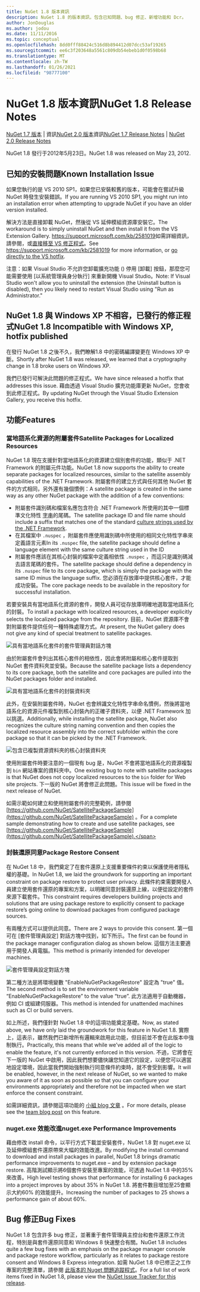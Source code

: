 ```yaml
---
title: NuGet 1.8 版本資訊
description: NuGet 1.8 的版本資訊，包含已知問題、bug 修正、新增功能和 Dcr。
author: JonDouglas
ms.author: jodou
ms.date: 11/11/2016
ms.topic: conceptual
ms.openlocfilehash: 8dd0fff88424c516d8b894412d07dcc53af19265
ms.sourcegitcommit: ee6c3f203648a5561c809db54ebeb1d0f0598b68
ms.translationtype: MT
ms.contentlocale: zh-TW
ms.lasthandoff: 01/26/2021
ms.locfileid: "98777100"
---
```

# <a name="nuget-18-release-notes"></a><span data-ttu-id="80c73-103">NuGet 1.8 版本資訊</span><span class="sxs-lookup"><span data-stu-id="80c73-103">NuGet 1.8 Release Notes</span></span>

<span data-ttu-id="80c73-104">[NuGet 1.7 版本](../release-notes/nuget-1.7.md)  |  資訊[NuGet 2.0 版本](../release-notes/nuget-2.0.md)資訊</span><span class="sxs-lookup"><span data-stu-id="80c73-104">[NuGet 1.7 Release Notes](../release-notes/nuget-1.7.md) | [NuGet 2.0 Release Notes](../release-notes/nuget-2.0.md)</span></span>

<span data-ttu-id="80c73-105">NuGet 1.8 發行于2012年5月23日。</span><span class="sxs-lookup"><span data-stu-id="80c73-105">NuGet 1.8 was released on May 23, 2012.</span></span>

## <a name="known-installation-issue"></a><span data-ttu-id="80c73-106">已知的安裝問題</span><span class="sxs-lookup"><span data-stu-id="80c73-106">Known Installation Issue</span></span>
<span data-ttu-id="80c73-107">如果您執行的是 VS 2010 SP1，如果您已安裝較舊的版本，可能會在嘗試升級 NuGet 時發生安裝錯誤。</span><span class="sxs-lookup"><span data-stu-id="80c73-107">If you are running VS 2010 SP1, you might run into an installation error when attempting to upgrade NuGet if you have an older version installed.</span></span>

<span data-ttu-id="80c73-108">解決方法是直接卸載 NuGet，然後從 VS 延伸模組資源庫安裝它。</span><span class="sxs-lookup"><span data-stu-id="80c73-108">The workaround is to simply uninstall NuGet and then install it from the VS Extension Gallery.</span></span>  <span data-ttu-id="80c73-109"><https://support.microsoft.com/kb/2581019>如需詳細資訊，請參閱，或[直接移至 VS 修正程式](http://bit.ly/vsixcertfix)。</span><span class="sxs-lookup"><span data-stu-id="80c73-109">See <https://support.microsoft.com/kb/2581019> for more information, or [go directly to the VS hotfix](http://bit.ly/vsixcertfix).</span></span>

<span data-ttu-id="80c73-110">注意：如果 Visual Studio 不允許您卸載擴充功能 () 停用 [卸載] 按鈕，那麼您可能需要使用 [以系統管理員身分執行] 來重新開機 Visual Studio。</span><span class="sxs-lookup"><span data-stu-id="80c73-110">Note: If Visual Studio won't allow you to uninstall the extension (the Uninstall button is disabled), then you likely need to restart Visual Studio using "Run as Administrator."</span></span>

## <a name="nuget-18-incompatible-with-windows-xp-hotfix-published"></a><span data-ttu-id="80c73-111">NuGet 1.8 與 Windows XP 不相容，已發行的修正程式</span><span class="sxs-lookup"><span data-stu-id="80c73-111">NuGet 1.8 Incompatible with Windows XP, hotfix published</span></span>

<span data-ttu-id="80c73-112">在發行 NuGet 1.8 之後不久，我們瞭解1.8 中的密碼編譯變更在 Windows XP 中斷。</span><span class="sxs-lookup"><span data-stu-id="80c73-112">Shortly after NuGet 1.8 was released, we learned that a cryptography change in 1.8 broke users on Windows XP.</span></span>

<span data-ttu-id="80c73-113">我們已發行可解決此問題的修正程式。</span><span class="sxs-lookup"><span data-stu-id="80c73-113">We have since released a hotfix that addresses this issue.</span></span>  <span data-ttu-id="80c73-114">藉由透過 Visual Studio 擴充功能庫更新 NuGet，您會收到此修正程式。</span><span class="sxs-lookup"><span data-stu-id="80c73-114">By updating NuGet through the Visual Studio Extension Gallery, you receive this hotfix.</span></span>

## <a name="features"></a><span data-ttu-id="80c73-115">功能</span><span class="sxs-lookup"><span data-stu-id="80c73-115">Features</span></span>

### <a name="satellite-packages-for-localized-resources"></a><span data-ttu-id="80c73-116">當地語系化資源的附屬套件</span><span class="sxs-lookup"><span data-stu-id="80c73-116">Satellite Packages for Localized Resources</span></span>
<span data-ttu-id="80c73-117">NuGet 1.8 現在支援針對當地語系化的資源建立個別套件的功能，類似于 .NET Framework 的附屬元件功能。</span><span class="sxs-lookup"><span data-stu-id="80c73-117">NuGet 1.8 now supports the ability to create separate packages for localized resources, similar to the satellite assembly capabilities of the .NET Framework.</span></span>  <span data-ttu-id="80c73-118">附屬套件的建立方式與任何其他 NuGet 套件的方式相同，另外還有幾個慣例：</span><span class="sxs-lookup"><span data-stu-id="80c73-118">A satellite package is created in the same way as any other NuGet package with the addition of a few conventions:</span></span>

* <span data-ttu-id="80c73-119">附屬套件識別碼和檔案名應包含符合 .NET Framework 所使用的其中一個標準文化特性 [字串](/openspecs/windows_protocols/ms-lcid/a9eac961-e77d-41a6-90a5-ce1a8b0cdb9c)的尾碼。</span><span class="sxs-lookup"><span data-stu-id="80c73-119">The satellite package ID and file name should include a suffix that matches one of the standard [culture strings used by the .NET Framework](/openspecs/windows_protocols/ms-lcid/a9eac961-e77d-41a6-90a5-ce1a8b0cdb9c).</span></span>
* <span data-ttu-id="80c73-120">在其檔案中 `.nuspec` ，附屬套件應使用識別碼中所使用的相同文化特性字串來定義語言元素</span><span class="sxs-lookup"><span data-stu-id="80c73-120">In its `.nuspec` file, the satellite package should define a language element with the same culture string used in the ID</span></span>
* <span data-ttu-id="80c73-121">附屬套件應該在其核心封裝的檔案中定義相依性 `.nuspec` ，而這只是識別碼減去語言尾碼的套件。</span><span class="sxs-lookup"><span data-stu-id="80c73-121">The satellite package should define a dependency in its `.nuspec` file to its core package, which is simply the package with the same ID minus the language suffix.</span></span>  <span data-ttu-id="80c73-122">您必須在存放庫中提供核心套件，才能成功安裝。</span><span class="sxs-lookup"><span data-stu-id="80c73-122">The core package needs to be available in the repository for successful installation.</span></span>

<span data-ttu-id="80c73-123">若要安裝具有當地語系化資源的套件，開發人員可從存放庫明確地選取當地語系化的封裝。</span><span class="sxs-lookup"><span data-stu-id="80c73-123">To install a package with localized resources, a developer explicitly selects the localized package from the repository.</span></span> <span data-ttu-id="80c73-124">目前，NuGet 資源庫不會對附屬套件提供任何一種特殊處理方式。</span><span class="sxs-lookup"><span data-stu-id="80c73-124">At present, the NuGet gallery does not give any kind of special treatment to satellite packages.</span></span>

![具有當地語系化套件的套件管理員對話方塊](./media/dlg-w-loc-packs.png)

<span data-ttu-id="80c73-126">由於附屬套件會列出其核心套件的相依性，因此會將附屬和核心套件提取到 NuGet 套件資料夾並安裝。</span><span class="sxs-lookup"><span data-stu-id="80c73-126">Because the satellite package lists a dependency to its core package, both the satellite and core packages are pulled into the NuGet packages folder and installed.</span></span>

![具有當地語系化套件的封裝資料夾](./media/fldr-loc-packs.png)

<span data-ttu-id="80c73-128">此外，在安裝附屬套件時，NuGet 也會辨識文化特性字串命名慣例，然後將當地語系化的資源元件複製到核心封裝內的正確子資料夾，以便 .NET Framework 加以挑選。</span><span class="sxs-lookup"><span data-stu-id="80c73-128">Additionally, while installing the satellite package, NuGet also recognizes the culture string naming convention and then copies the localized resource assembly into the correct subfolder within the core package so that it can be picked by the .NET Framework.</span></span>

![包含已複製資源資料夾的核心封裝資料夾](./media/fldr-copied-loc.png)

<span data-ttu-id="80c73-130">使用附屬套件時要注意的一個現有 bug 是，NuGet 不會將當地語系化的資源複製到 `bin` 網站專案的資料夾中。</span><span class="sxs-lookup"><span data-stu-id="80c73-130">One existing bug to note with satellite packages is that NuGet does not copy localized resources to the `bin` folder for Web site projects.</span></span>  <span data-ttu-id="80c73-131">下一版的 NuGet 將會修正此問題。</span><span class="sxs-lookup"><span data-stu-id="80c73-131">This issue will be fixed in the next release of NuGet.</span></span>

<span data-ttu-id="80c73-132">如需示範如何建立和使用附屬套件的完整範例，請參閱 [https://github.com/NuGet/SatellitePackageSample](https://github.com/NuGet/SatellitePackageSample) 。</span><span class="sxs-lookup"><span data-stu-id="80c73-132">For a complete sample demonstrating how to create and use satellite packages, see [https://github.com/NuGet/SatellitePackageSample](https://github.com/NuGet/SatellitePackageSample).</span></span>

### <a name="package-restore-consent"></a><span data-ttu-id="80c73-133">封裝還原同意</span><span class="sxs-lookup"><span data-stu-id="80c73-133">Package Restore Consent</span></span>
<span data-ttu-id="80c73-134">在 NuGet 1.8 中，我們奠定了在套件還原上支援重要條件約束以保護使用者隱私權的基礎。</span><span class="sxs-lookup"><span data-stu-id="80c73-134">In NuGet 1.8, we laid the groundwork for supporting an important constraint on package restore to protect user privacy.</span></span> <span data-ttu-id="80c73-135">此條件約束需要開發人員建立使用套件還原的專案和方案，以明確同意封裝還原上線，以便從設定的套件來源下載套件。</span><span class="sxs-lookup"><span data-stu-id="80c73-135">This constraint requires developers building projects and solutions that are using package restore to explicitly consent to package restore’s going online to download packages from configured package sources.</span></span>

<span data-ttu-id="80c73-136">有兩種方式可以提供此同意。</span><span class="sxs-lookup"><span data-stu-id="80c73-136">There are 2 ways to provide this consent.</span></span> <span data-ttu-id="80c73-137">第一個可在 [套件管理員設定] 對話方塊中找到，如下所示。</span><span class="sxs-lookup"><span data-stu-id="80c73-137">The first can be found in the package manager configuration dialog as shown below.</span></span>  <span data-ttu-id="80c73-138">這個方法主要適用于開發人員電腦。</span><span class="sxs-lookup"><span data-stu-id="80c73-138">This method is primarily intended for developer machines.</span></span>

![套件管理員設定對話方塊](./media/pr-consent-configdlg.png)

<span data-ttu-id="80c73-140">第二種方法是將環境變數 "EnableNuGetPackageRestore" 設定為 "true" 值。</span><span class="sxs-lookup"><span data-stu-id="80c73-140">The second method is to set the environment variable “EnableNuGetPackageRestore” to the value “true”.</span></span>  <span data-ttu-id="80c73-141">此方法適用于自動機器，例如 CI 或組建伺服器。</span><span class="sxs-lookup"><span data-stu-id="80c73-141">This method is intended for unattended machines such as CI or build servers.</span></span>

<span data-ttu-id="80c73-142">如上所述，我們僅針對 NuGet 1.8 中的這項功能奠定基礎。</span><span class="sxs-lookup"><span data-stu-id="80c73-142">Now, as stated above, we have only laid the groundwork for this feature in NuGet 1.8.</span></span>  <span data-ttu-id="80c73-143">實際上，這表示，雖然我們已新增所有邏輯來啟用此功能，但目前並不會在此版本中強制執行。</span><span class="sxs-lookup"><span data-stu-id="80c73-143">Practically, this means that while we’ve added all of the logic to enable the feature, it's not currently enforced in this version.</span></span> <span data-ttu-id="80c73-144">不過，它將會在下一版的 NuGet 中啟用，因此我們想要儘快讓您知道它的設定，以便您可以適當地設定環境，因此當我們開始強制執行同意條件約束時，就不會受到影響。</span><span class="sxs-lookup"><span data-stu-id="80c73-144">It will be enabled, however, in the next release of NuGet, so we wanted to make you aware of it as soon as possible so that you can configure your environments appropriately and therefore not be impacted when we start enforce the consent constraint.</span></span>

<span data-ttu-id="80c73-145">如需詳細資訊，請參閱這項功能的 [小組 blog 文章](http://blog.nuget.org/20120518/package-restore-and-consent.html) 。</span><span class="sxs-lookup"><span data-stu-id="80c73-145">For more details, please see the [team blog post](http://blog.nuget.org/20120518/package-restore-and-consent.html) on this feature.</span></span>

### <a name="nugetexe-performance-improvements"></a><span data-ttu-id="80c73-146">nuget.exe 效能改進</span><span class="sxs-lookup"><span data-stu-id="80c73-146">nuget.exe Performance Improvements</span></span>
<span data-ttu-id="80c73-147">藉由修改 install 命令，以平行方式下載並安裝套件，NuGet 1.8 對 nuget.exe 以及延伸模組套件還原帶來大幅的效能改進。</span><span class="sxs-lookup"><span data-stu-id="80c73-147">By modifying the install command to download and install packages in parallel, NuGet 1.8 brings dramatic performance improvements to nuget.exe – and by extension package restore.</span></span>  <span data-ttu-id="80c73-148">高階測試顯示將6個套件安裝至專案的效能，可透過 NuGet 1.8 中的35% 來改善。</span><span class="sxs-lookup"><span data-stu-id="80c73-148">High level testing shows that performance for installing 6 packages into a project improves by about 35% in NuGet 1.8.</span></span>  <span data-ttu-id="80c73-149">將套件數目增加至25會顯示大約60% 的效能提升。</span><span class="sxs-lookup"><span data-stu-id="80c73-149">Increasing the number of packages to 25 shows a performance gain of about 60%.</span></span>

## <a name="bug-fixes"></a><span data-ttu-id="80c73-150">Bug 修正</span><span class="sxs-lookup"><span data-stu-id="80c73-150">Bug Fixes</span></span>
<span data-ttu-id="80c73-151">NuGet 1.8 包含許多 bug 修正，並著重于套件管理員主控台和套件還原工作流程，特別是與套件還原同意和 Windows 8 快速整合有關。</span><span class="sxs-lookup"><span data-stu-id="80c73-151">NuGet 1.8 includes quite a few bug fixes with an emphasis on the package manager console and package restore workflow, particularly as it relates to package restore consent and Windows 8 Express integration.</span></span>
<span data-ttu-id="80c73-152">如需 NuGet 1.8 中已修正之工作專案的完整清單，請參閱 [此版本的 Nuget 問題追蹤程式](http://nuget.codeplex.com/workitem/list/advanced?keyword=&status=Closed&type=All&priority=All&release=NuGet%201.8&assignedTo=All&component=All&sortField=Votes&sortDirection=Descending&page=0)。</span><span class="sxs-lookup"><span data-stu-id="80c73-152">For a full list of work items fixed in NuGet 1.8, please view the [NuGet Issue Tracker for this release](http://nuget.codeplex.com/workitem/list/advanced?keyword=&status=Closed&type=All&priority=All&release=NuGet%201.8&assignedTo=All&component=All&sortField=Votes&sortDirection=Descending&page=0).</span></span>